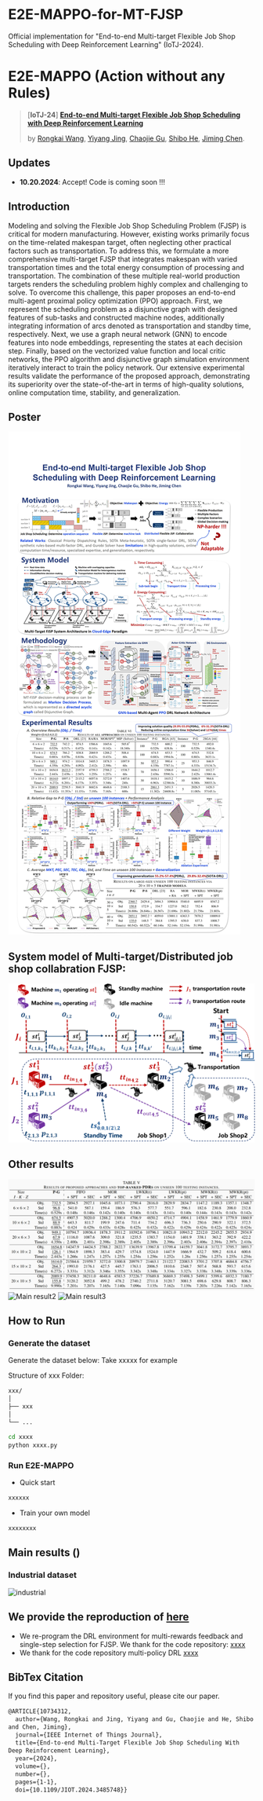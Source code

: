 # E2E-MAPPO-for-MT-FJSP
Official implementation for "End-to-end Multi-target Flexible Job Shop Scheduling with Deep Reinforcement Learning" (IoTJ-2024). 

# E2E-MAPPO (Action without any Rules)
> [**IoTJ-24**] [**End-to-end Multi-target Flexible Job Shop Scheduling with Deep Reinforcement Learning**](https://ieeexplore.ieee.org/document/10734312)
>
> by [Rongkai Wang](https://scholar.google.com.hk/citations?hl=zh-CN&user=l-zF-W0AAAAJ), [Yiyang Jing](),  [Chaojie Gu](https://scholar.google.com/citations?hl=zh-CN&user=P7O3FpsAAAAJ&view_op=list_works&sortby=pubdate), [Shibo He](https://scholar.google.com/citations?hl=zh-CN&user=5GOcb4gAAAAJ&view_op=list_works&sortby=pubdate), [Jiming Chen](https://scholar.google.com/citations?user=zK9tvo8AAAAJ&hl=zh-CN).


## Updates

- **10.20.2024**: Accept! Code is coming soon !!!

## Introduction 
Modeling and solving the Flexible Job Shop Scheduling Problem (FJSP) is critical for modern manufacturing. However, existing works primarily focus on the time-related makespan target, often neglecting other practical factors such as transportation. To address this, we formulate a more comprehensive multi-target FJSP that integrates makespan with varied transportation times and the total energy consumption of processing and transportation. The combination of these multiple real-world production targets renders the scheduling problem highly complex and challenging to solve. To overcome this challenge, this paper proposes an end-to-end multi-agent proximal policy optimization (PPO) approach. First, we represent the scheduling problem as a disjunctive graph with designed features of sub-tasks and constructed machine nodes, additionally integrating information of arcs denoted as transportation and standby time, respectively. Next, we use a graph neural network (GNN) to encode features into node embeddings, representing the states at each decision step. Finally, based on the vectorized value function and local critic networks, the PPO algorithm and disjunctive graph simulation environment iteratively interact to train the policy network. Our extensive experimental results validate the performance of the proposed approach, demonstrating its superiority over the state-of-the-art in terms of high-quality solutions, online computation time, stability, and generalization.

## Poster 
![Multi-target FJSP in Cloud-edge paradigm using GNN-based MA-PPO for global decision-making](./Assets/poster.jpg) 


<!--
## System architecture of MT-FJSP in Cloud-edge manufacturing paradigm 
![System architecture](./Assets/archi.png) 
<img src="./Assets/archi.png" width="800" alt="System architecture">

Makespan with varied Transport Time + Processing/Standy Energy Consumption + Transport Energy Consumption
-->


## System model of Multi-target/Distributed job shop collabration FJSP: 
<img src="./Assets/model.png" width="600" alt="System model">

<!--
## Overview of E2E-MAPPO
![Overview](./Assets/method.png)
-->

## Other results
![Comparing to classical Priority Disppatch Rules](./Assets/table-PDRs.png) 
![Main result2](./Assets/table2.png) 
![Main result3](./Assets/table3.png) 


## How to Run
### Generate the dataset 
Generate the dataset below:
Take xxxxx for example

Structure of xxx Folder:
```
xxx/
│
├── xxx
│   
└── ...
```

```bash
cd xxxx
python xxxx.py
```

### Run E2E-MAPPO
* Quick start 
```bash
xxxxxx
```
  
* Train your own model
```bash
xxxxxxxx
```


## Main results ()

### Industrial dataset
![industrial](./assets/Industrial.png) 


## We provide the reproduction of  [here]() 


* We re-program the DRL environment for multi-rewards feedback and single-step selection for FJSP. We thank for the code repository: [xxxx](xxxx)
* We thank for the code repository multi-policy DRL [xxxx](xxxx)


## BibTex Citation

If you find this paper and repository useful, please cite our paper.

```
@ARTICLE{10734312,
  author={Wang, Rongkai and Jing, Yiyang and Gu, Chaojie and He, Shibo and Chen, Jiming},
  journal={IEEE Internet of Things Journal}, 
  title={End-to-end Multi-Target Flexible Job Shop Scheduling With Deep Reinforcement Learning}, 
  year={2024},
  volume={},
  number={},
  pages={1-1},
  doi={10.1109/JIOT.2024.3485748}}

```

